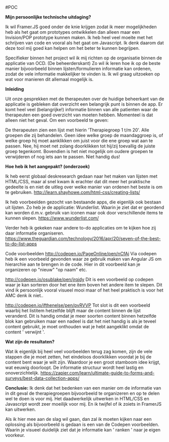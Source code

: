 #POC

<b>Mijn persoonlijke technische uitdaging?</b>

Ik wil Framer.JS goed onder de knie krijgen zodat ik meer mogelijkheden heb als het gaat om prototypes ontwikkelen dan alleen maar een Invision/POP prototype kunnen maken. Ik heb heel veel moeite met het schrijven van code en vooral als het gaat om Javascript. Ik denk daarom dat deze tool mij goed kan helpen om het beter te kunnen begrijpen. 

Specifieker binnen het project wil ik mij richten op de organisatie binnen de applicatie van OCD. (De beheerderskant) Zo wil ik leren hoe ik op de beste manier bijvoorbeeld binnen lijsten/formulieren informatie kan ordenen, zodat de vele informatie makkelijker te vinden is. Ik wil graag uitzoeken op wat voor manieren dit allemaal mogelijk is. 

<b>Inleiding</b>

Uit onze gesprekken met de therapeuten over de huidige beheerkant van de applicatie is gebleken dat overzicht een belangrijk punt is binnen de app. Er komt heel veel (belangrijke!) informatie binnen van alle patienten waar de therapeuten een goed overzicht van moeten hebben. Momenteel is dat alleen niet het geval. Om een voorbeeld te geven:

De therapeuten zien een lijst met hierin 'Therapiegroep 1 t/m 20'. Alle groepen die zij behandelen. Geen idee welke groep de maandaggroep is, of welke groep hij moet aanklikken om juist voor die ene groep wat aan te passen. Nee, hij moet net zolang doorklikken tot hij/zij toevallig de juiste groep tegenkomt. Bovendien is het niet mogelijk om oudere groepen te verwijderen of nog iets aan te passen. Niet handig dus!

<b>Hoe heb ik het aangepakt? (onderzoek)</b>

Ik heb eerst globaal deskresearch gedaan naar het maken van lijsten met HTML/CSS, maar al snel kwam ik erachter dat dit meer het praktische gedeelte is en niet de uitleg over welke manier van ordenen het beste is om te gebruiken. 
http://learn.shayhowe.com/html-css/creating-lists/

Ik heb voorbeelden gezocht van bestaande apps, die eigenlijk ook bestaan uit lijsten. Zo heb je de applicatie: Wunderlist. Waarin je ziet dat er geordend kan worden d.m.v. gebruik van iconen maar ook door verschillende items te kunnen slepen.
https://www.wunderlist.com/

Verder heb ik gekeken naar andere to-do applicaties om te kijken hoe zij daar informatie organiseren. 
https://www.theguardian.com/technology/2016/apr/20/seven-of-the-best-to-do-list-apps

Code voorbeelden
http://codepen.io/PageOnline/pen/nCfAj Via codepen heb ik een voorbeeld gevonden waar ze gebruik maken van Angular JS om hierarchie aan te brengen in de code. Hier in dit voorbeeld kan je organizeren op "nieuw" "op naam" etc. 

http://codepen.io/osublake/pen/jrqjdy Dit is een voorbeeld op codepen waar je kan sorteren door het ene item boven het andere item te slepen. Dit vind ik persoonlijk vooral visueel mooi maar of het heel praktisch is voor het AMC denk ik niet..

http://codepen.io/ifthenelse/pen/pvRVVP Tot slot is dit een voorbeeld waarbij het listitem hetzelfde blijft maar de content binnen de lijst veranderd. Dit is handig omdat je meer soorten content binnen hetzelfde blok kan gebruiken maar een nadeel is dat het niet handig is als je teveel content gebruikt, je moet onthouden wat je hebt aangeklikt omdat de content ' verwijnt '.


<b>Wat zijn de resultaten?</b>

Wat ik eigenlijk bij heel veel voorbeelden terug zag komen, zijn de vele stappen die je moet zetten, het eindeloos doorklikken voordat je bij de content bent waar je wilt zijn. Waardoor je een groot stamboom idee krijgt, wat eeuwig doorloopt. De informatie structuur wordt heel lastig en onoverzichtelijk. 
https://zapier.com/learn/ultimate-guide-to-forms-and-surveys/best-data-collection-apps/

<b>Conclusie:</b>
Ik denk dat het bedenken van een manier om de informatie van in dit geval de therapiegroepen bijvoorbeeld te organizeren en op te delen wel te doen is voor mij. Het daadwerkelijk uitwerken in HTML/CSS en Javascript wordt zeer moeilijk voor mij. En ik twijfel of ik zoiets in FramerJS kan uitwerken. 

Als ik hier mee aan de slag wil gaan, dan zal ik moeten kijken naar een oplossing als bijvoorbeeld is gedaan is een van de Codepen voorbeelden. Waarin je visueel duidelijk ziet dat je informatie kan ' ranken ' naar je eigen voorkeur. 
